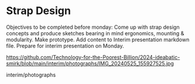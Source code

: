 # Strap Design

Objectives to be completed before monday:
Come up with strap design concepts and produce sketches bearing in mind ergonomics, mounting & modularity.
Make prototype.
Add content to Interim presentation markdown file.
Prepare for interim presentation on Monday.

https://github.com/Technology-for-the-Poorest-Billion/2024-ideabatic-smirk/blob/main/interim/photographs/IMG_20240525_155927525.jpg

interim/photographs
